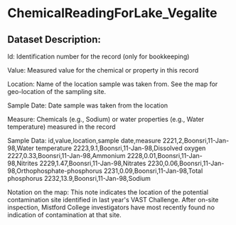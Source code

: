 # ChemicalReadingForLake_Vegalite

Dataset Description:
-----------------------------------

Id: Identification number for the record (only for bookkeeping)

Value: Measured value for the chemical or property in this record

Location: Name of the location sample was taken from.  See the map for geo-location of the sampling site.  

Sample Date: Date sample was taken from the location

Measure: Chemicals (e.g., Sodium) or water properties (e.g., Water temperature) measured in the record

Sample Data:
id,value,location,sample date,measure
2221,2,Boonsri,11-Jan-98,Water temperature
2223,9.1,Boonsri,11-Jan-98,Dissolved oxygen
2227,0.33,Boonsri,11-Jan-98,Ammonium
2228,0.01,Boonsri,11-Jan-98,Nitrites
2229,1.47,Boonsri,11-Jan-98,Nitrates
2230,0.06,Boonsri,11-Jan-98,Orthophosphate-phosphorus
2231,0.09,Boonsri,11-Jan-98,Total phosphorus
2232,13.9,Boonsri,11-Jan-98,Sodium

Notation on the map:  This note indicates the location of the potential contamination site identified
in last year's VAST Challenge. After on-site inspection, Mistford College investigators have most 
recently found no indication of contamination at that site.  
